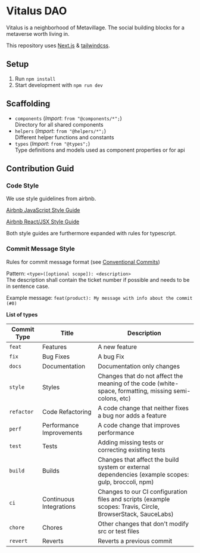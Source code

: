 # Vitalus DAO

Vitalus is a neighborhood of Metavillage. The social building blocks for a metaverse worth living in.

This repository uses [Next.js](https://nextjs.org/) & [tailwindcss](https://tailwindcss.com/).

## Setup

1) Run `npm install`
2) Start development with `npm run dev`

## Scaffolding

- `components` (_Import_: `from "@components/*";`)\
Directory for all shared components
- `helpers` (_Import_: `from "@helpers/*";`)\
Different helper functions and constants
- `types` (_Import_: `from "@types";`)\
Type definitions and models used as component properties or for api

## Contribution Guid

### Code Style
We use style guidelines from airbnb.

[Airbnb JavaScript Style Guide](https://github.com/airbnb/javascript)

[Airbnb React/JSX Style Guide](https://github.com/airbnb/javascript/tree/master/react)

Both style guides are furthermore expanded with rules for typescript.

### Commit Message Style
Rules for commit message format (see [Conventional Commits](https://www.conventionalcommits.org/en/v1.0.0/#summary))

Pattern: `<type>([optional scope]): <description>`\
The description shall contain the ticket number if possible and needs to be in sentence case.

Example message: `feat(product): My message with info about the commit (#0)`

**List of types**

| Commit Type | Title                    | Description                                                                                                 |
| ----------- | ------------------------ | ----------------------------------------------------------------------------------------------------------- |
| `feat`      | Features                 | A new feature                                                                                               |
| `fix`       | Bug Fixes                | A bug Fix                                                                                                   |
| `docs`      | Documentation            | Documentation only changes                                                                                  |
| `style`     | Styles                   | Changes that do not affect the meaning of the code (white-space, formatting, missing semi-colons, etc)      |
| `refactor`  | Code Refactoring         | A code change that neither fixes a bug nor adds a feature                                                   |
| `perf`      | Performance Improvements | A code change that improves performance                                                                     |
| `test`      | Tests                    | Adding missing tests or correcting existing tests                                                           |
| `build`     | Builds                   | Changes that affect the build system or external dependencies (example scopes: gulp, broccoli, npm)         |
| `ci`        | Continuous Integrations  | Changes to our CI configuration files and scripts (example scopes: Travis, Circle, BrowserStack, SauceLabs) |
| `chore`     | Chores                   | Other changes that don't modify src or test files                                                           |
| `revert`    | Reverts                  | Reverts a previous commit                                                                                   |
